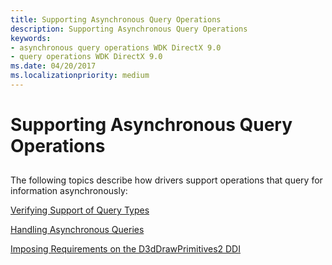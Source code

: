 ```yaml
---
title: Supporting Asynchronous Query Operations
description: Supporting Asynchronous Query Operations
keywords:
- asynchronous query operations WDK DirectX 9.0
- query operations WDK DirectX 9.0
ms.date: 04/20/2017
ms.localizationpriority: medium
---
```


# Supporting Asynchronous Query Operations


## <span id="ddk_supporting_asynchronous_query_operations_gg"></span><span id="DDK_SUPPORTING_ASYNCHRONOUS_QUERY_OPERATIONS_GG"></span>


The following topics describe how drivers support operations that query for information asynchronously:

[Verifying Support of Query Types](verifying-support-of-query-types.md)

[Handling Asynchronous Queries](handling-asynchronous-queries.md)

[Imposing Requirements on the D3dDrawPrimitives2 DDI](imposing-requirements-on-the-d3ddrawprimitives2-ddi.md)

 

 





